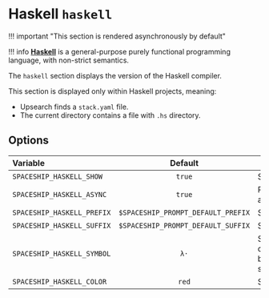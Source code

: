 # Haskell `haskell`

!!! important "This section is rendered asynchronously by default"

!!! info
    [**Haskell**](https://www.haskell.org) is a general-purpose purely functional programming language, with non-strict semantics.

The `haskell` section displays the version of the Haskell compiler.

This section is displayed only within Haskell projects, meaning:

* Upsearch finds a `stack.yaml` file.
* The current directory contains a file with `.hs` directory.

## Options

| Variable                   |              Default               | Meaning                             |
| :------------------------- | :--------------------------------: | ----------------------------------- |
| `SPACESHIP_HASKELL_SHOW`   |               `true`               | Show section                        |
| `SPACESHIP_HASKELL_ASYNC`  |               `true`               | Render section asynchronously       |
| `SPACESHIP_HASKELL_PREFIX` | `$SPACESHIP_PROMPT_DEFAULT_PREFIX` | Section's prefix                    |
| `SPACESHIP_HASKELL_SUFFIX` | `$SPACESHIP_PROMPT_DEFAULT_SUFFIX` | Section's suffix                    |
| `SPACESHIP_HASKELL_SYMBOL` |                `λ·`                | Symbol displayed before the section |
| `SPACESHIP_HASKELL_COLOR`  |               `red`                | Section's color                     |
